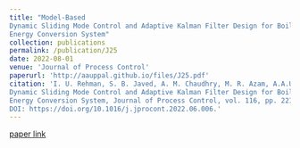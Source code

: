 ```yaml
---
title: "Model-Based
Dynamic Sliding Mode Control and Adaptive Kalman Filter Design for Boiler-Turbine
Energy Conversion System"
collection: publications
permalink: /publication/J25
date: 2022-08-01
venue: 'Journal of Process Control'
paperurl: 'http://aauppal.github.io/files/J25.pdf'
citation: 'I. U. Rehman, S. B. Javed, A. M. Chaudhry, M. R. Azam, A.A.Uppal, "Model-Based
Dynamic Sliding Mode Control and Adaptive Kalman Filter Design for Boiler-Turbine
Energy Conversion System, Journal of Process Control, vol. 116, pp. 221--233, 2022,
DOI: https://doi.org/10.1016/j.jprocont.2022.06.006.'
---
```

[](http://aauppal.github.io/files/J25.pdf)
[paper link](https://doi.org/10.1016/j.jprocont.2022.06.006)
